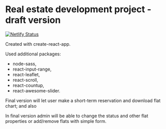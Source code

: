 # Real estate development project - draft version

[![Netlify Status](https://api.netlify.com/api/v1/badges/efb30b20-985f-45f3-9d3c-f16bbe6dadad/deploy-status)](https://app.netlify.com/sites/vigilant-jennings-90c3cc/deploys)

Created with create-react-app.

Used additional packages:
  - node-sass,
  - react-input-range,
  - react-leaflet,
  - react-scroll,
  - react-countup,
  - react-awesome-slider.

Final version will let user make a short-term reservation and download flat chart; and also

In final version admin will be able to change the status and other flat properties or add/remove flats with simple form.